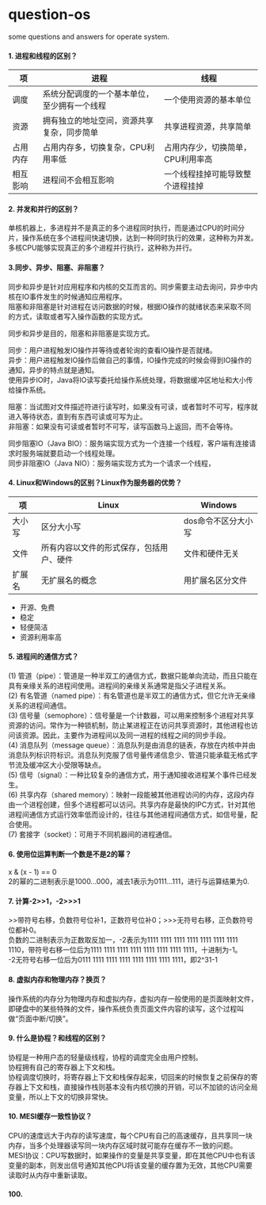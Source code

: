 # question-os
some questions and answers for operate system.

#### 1. 进程和线程的区别？
项 | 进程 | 线程
-|-|-
调度 | 系统分配调度的一个基本单位，至少拥有一个线程 | 一个使用资源的基本单位
资源 | 拥有独立的地址空间，资源共享复杂，同步简单 | 共享进程资源，共享简单
占用内存 | 占用内存多，切换复杂，CPU利用率低 | 占用内存少，切换简单，CPU利用率高
相互影响 | 进程间不会相互影响 | 一个线程挂掉可能导致整个进程挂掉

#### 2. 并发和并行的区别？
单核机器上，多进程并不是真正的多个进程同时执行，而是通过CPU的时间分片，操作系统在多个进程间快速切换，达到一种同时执行的效果，这种称为并发。<br>
多核CPU能够实现真正的多个进程并行执行，这种称为并行。<br>

#### 3.同步、异步、阻塞、非阻塞？
同步和异步是针对应用程序和内核的交互而言的。同步需要主动去询问，异步中内核在IO事件发生的时候通知应用程序。<br>
阻塞和非阻塞是针对进程在访问数据的时候，根据IO操作的就绪状态来采取不同的方式，读取或者写入操作函数的实现方式。<br>

同步和异步是目的，阻塞和非阻塞是实现方式。<br>

同步：用户进程触发IO操作并等待或者轮询的查看IO操作是否就绪。<br>
异步：用户进程触发IO操作后做自己的事情，IO操作完成的时候会得到IO操作的通知，异步的特点就是通知。<br>
使用异步IO时，Java将IO读写委托给操作系统处理，将数据缓冲区地址和大小传给操作系统。

阻塞：当试图对文件描述符进行读写时，如果没有可读，或者暂时不可写，程序就进入等待状态，直到有东西可读或可写为止。<br>
非阻塞：如果没有可读或者暂时不可写，读写函数马上返回，而不会等待。<br>

同步阻塞IO（Java BIO）：服务端实现方式为一个连接一个线程，客户端有连接请求时服务端就要启动一个线程处理。<br>
同步非阻塞IO（Java NIO）：服务端实现方式为一个请求一个线程，

#### 4. Linux和Windows的区别？Linux作为服务器的优势？
项 | Linux | Windows
-|-|-
大小写 | 区分大小写 | dos命令不区分大小写
文件 | 所有内容以文件的形式保存，包括用户、硬件 | 文件和硬件无关
扩展名 | 无扩展名的概念 | 用扩展名区分文件

- 开源、免费
- 稳定
- 轻便简洁
- 资源利用率高


#### 5. 进程间的通信方式？
(1) 管道（pipe）：管道是一种半双工的通信方式，数据只能单向流动，而且只能在具有亲缘关系的进程间使用。进程间的亲缘关系通常是指父子进程关系。<br>
(2) 有名管道（named pipe）：有名管道也是半双工的通信方式，但它允许无亲缘关系的进程间通信。<br>
(3) 信号量（semophore）：信号量是一个计数器，可以用来控制多个进程对共享资源的访问。常作为一种锁机制，防止某进程正在访问共享资源时，其他进程也访问该资源。因此，主要作为进程间以及同一进程的线程之间的同步手段。<br>
(4) 消息队列（message queue）：消息队列是由消息的链表，存放在内核中并由消息队列标识符标识。消息队列克服了信号量传递信息少、管道只能承载无格式字节流及缓冲区大小受限等缺点。<br>
(5) 信号（signal）：一种比较复杂的通信方式，用于通知接收进程某个事件已经发生。<br>
(6) 共享内存（shared memory）：映射一段能被其他进程访问的内存，这段内存由一个进程创建，但多个进程都可以访问。共享内存是最快的IPC方式，针对其他进程间通信方式运行效率低而设计的，往往与其他进程间通信方式，如信号量，配合使用。<br>
(7) 套接字（socket）：可用于不同机器间的进程通信。

#### 6. 使用位运算判断一个数是不是2的幂？
x & (x - 1) == 0<br>
2的幂的二进制表示是1000...000，减去1表示为0111...111，进行与运算结果为0.

#### 7. 计算-2>>1，-2>>>1
\>>带符号右移，负数符号位补1，正数符号位补0；>>>无符号右移，正负数符号位都补0。<br>
负数的二进制表示为正数取反加一，-2表示为1111 1111 1111 1111 1111 1111 1111 1110，带符号右移一位后为1111 1111 1111 1111 1111 1111 1111 1111，十进制为-1。<br>
-2无符号右移一位后为0111 1111 1111 1111 1111 1111 1111 1111，即2^31-1

#### 8. 虚拟内存和物理内存？换页？
操作系统的内存分为物理内存和虚拟内存，虚拟内存一般使用的是页面映射文件，即硬盘中的某些特殊的文件，操作系统负责页面文件内容的读写，这个过程叫做“页面中断/切换”。

#### 9. 什么是协程？和线程的区别？
协程是一种用户态的轻量级线程，协程的调度完全由用户控制。<br>
协程拥有自己的寄存器上下文和栈。<br>
协程调度切换时，将寄存器上下文和栈保存起来，切回来的时候恢复之前保存的寄存器上下文和栈，直接操作栈则基本没有内核切换的开销，可以不加锁的访问全局变量，所以上下文的切换非常快。<br>

#### 10. MESI缓存一致性协议？
CPU的速度远大于内存的读写速度，每个CPU有自己的高速缓存，且共享同一块内存，当多个处理器读写同一块内存区域时就可能存在缓存不一致的问题。<br>
MESI协议：CPU写数据时，如果操作的变量是共享变量，即在其他CPU中也有该变量的副本，则发出信号通知其他CPU将该变量的缓存置为无效，其他CPU需要读取时从内存中重新读取。



































#### 100.
